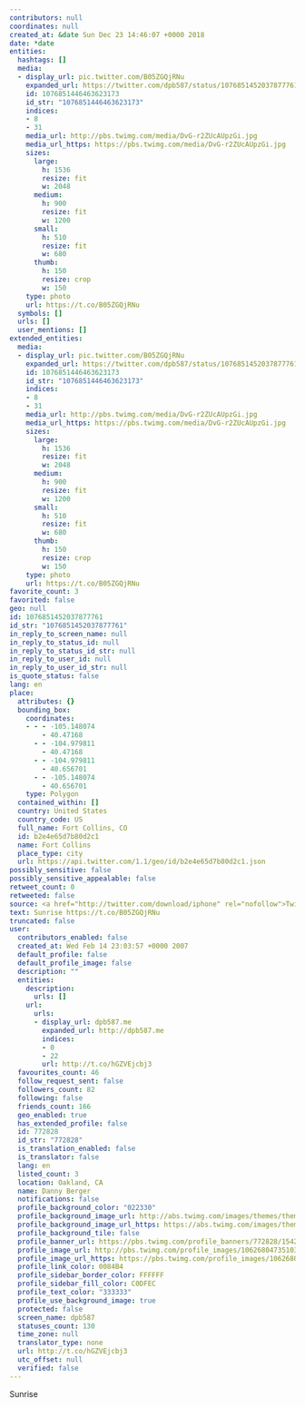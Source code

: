 ```yaml
---
contributors: null
coordinates: null
created_at: &date Sun Dec 23 14:46:07 +0000 2018
date: *date
entities:
  hashtags: []
  media:
  - display_url: pic.twitter.com/B05ZGQjRNu
    expanded_url: https://twitter.com/dpb587/status/1076851452037877761/photo/1
    id: 1076851446463623173
    id_str: "1076851446463623173"
    indices:
    - 8
    - 31
    media_url: http://pbs.twimg.com/media/DvG-r2ZUcAUpzGi.jpg
    media_url_https: https://pbs.twimg.com/media/DvG-r2ZUcAUpzGi.jpg
    sizes:
      large:
        h: 1536
        resize: fit
        w: 2048
      medium:
        h: 900
        resize: fit
        w: 1200
      small:
        h: 510
        resize: fit
        w: 680
      thumb:
        h: 150
        resize: crop
        w: 150
    type: photo
    url: https://t.co/B05ZGQjRNu
  symbols: []
  urls: []
  user_mentions: []
extended_entities:
  media:
  - display_url: pic.twitter.com/B05ZGQjRNu
    expanded_url: https://twitter.com/dpb587/status/1076851452037877761/photo/1
    id: 1076851446463623173
    id_str: "1076851446463623173"
    indices:
    - 8
    - 31
    media_url: http://pbs.twimg.com/media/DvG-r2ZUcAUpzGi.jpg
    media_url_https: https://pbs.twimg.com/media/DvG-r2ZUcAUpzGi.jpg
    sizes:
      large:
        h: 1536
        resize: fit
        w: 2048
      medium:
        h: 900
        resize: fit
        w: 1200
      small:
        h: 510
        resize: fit
        w: 680
      thumb:
        h: 150
        resize: crop
        w: 150
    type: photo
    url: https://t.co/B05ZGQjRNu
favorite_count: 3
favorited: false
geo: null
id: 1076851452037877761
id_str: "1076851452037877761"
in_reply_to_screen_name: null
in_reply_to_status_id: null
in_reply_to_status_id_str: null
in_reply_to_user_id: null
in_reply_to_user_id_str: null
is_quote_status: false
lang: en
place:
  attributes: {}
  bounding_box:
    coordinates:
    - - - -105.148074
        - 40.47168
      - - -104.979811
        - 40.47168
      - - -104.979811
        - 40.656701
      - - -105.148074
        - 40.656701
    type: Polygon
  contained_within: []
  country: United States
  country_code: US
  full_name: Fort Collins, CO
  id: b2e4e65d7b80d2c1
  name: Fort Collins
  place_type: city
  url: https://api.twitter.com/1.1/geo/id/b2e4e65d7b80d2c1.json
possibly_sensitive: false
possibly_sensitive_appealable: false
retweet_count: 0
retweeted: false
source: <a href="http://twitter.com/download/iphone" rel="nofollow">Twitter for iPhone</a>
text: Sunrise https://t.co/B05ZGQjRNu
truncated: false
user:
  contributors_enabled: false
  created_at: Wed Feb 14 23:03:57 +0000 2007
  default_profile: false
  default_profile_image: false
  description: ""
  entities:
    description:
      urls: []
    url:
      urls:
      - display_url: dpb587.me
        expanded_url: http://dpb587.me
        indices:
        - 0
        - 22
        url: http://t.co/hGZVEjcbj3
  favourites_count: 46
  follow_request_sent: false
  followers_count: 82
  following: false
  friends_count: 166
  geo_enabled: true
  has_extended_profile: false
  id: 772828
  id_str: "772828"
  is_translation_enabled: false
  is_translator: false
  lang: en
  listed_count: 3
  location: Oakland, CA
  name: Danny Berger
  notifications: false
  profile_background_color: "022330"
  profile_background_image_url: http://abs.twimg.com/images/themes/theme15/bg.png
  profile_background_image_url_https: https://abs.twimg.com/images/themes/theme15/bg.png
  profile_background_tile: false
  profile_banner_url: https://pbs.twimg.com/profile_banners/772828/1542198456
  profile_image_url: http://pbs.twimg.com/profile_images/1062680473510395906/TB-QRB2r_normal.jpg
  profile_image_url_https: https://pbs.twimg.com/profile_images/1062680473510395906/TB-QRB2r_normal.jpg
  profile_link_color: 0084B4
  profile_sidebar_border_color: FFFFFF
  profile_sidebar_fill_color: C0DFEC
  profile_text_color: "333333"
  profile_use_background_image: true
  protected: false
  screen_name: dpb587
  statuses_count: 130
  time_zone: null
  translator_type: none
  url: http://t.co/hGZVEjcbj3
  utc_offset: null
  verified: false
---
```


Sunrise
